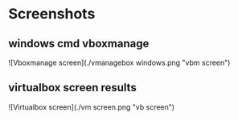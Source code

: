 # Screenshots

## windows cmd vboxmanage
![Vboxmanage screen](./vmanagebox windows.png "vbm screen")

## virtualbox screen results
![Virtualbox screen](./vm screen.png "vb screen")

